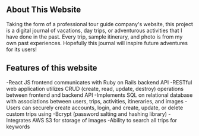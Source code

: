 ## About This Website

Taking the form of a professional tour guide company's website, this project is a digital journal of vacations, day trips, or adventurous activities that I have done in the past. Every trip, sample itinerary, and photo is from my own past experiences. Hopefully this journal will inspire future adventures for its users!


## Features of this website

-React JS frontend communicates with Ruby on Rails backend API
-RESTful web application utilizes CRUD (create, read, update, destroy) operations between frontend and backend API
-Implements SQL on relational database with associations between users, trips, activities, itineraries, and images
-Users can securely create accounts, login, and create, update, or delete custom trips using -Bcrypt (password salting and hashing library)
-Integrates AWS S3 for storage of images
-Ability to search all trips for keywords